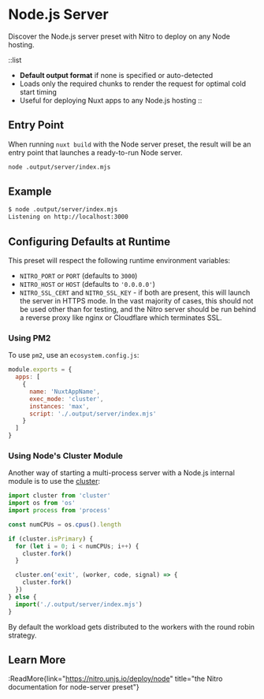 # Node.js Server

Discover the Node.js server preset with Nitro to deploy on any Node hosting.

::list

- **Default output format** if none is specified or auto-detected <br>
- Loads only the required chunks to render the request for optimal cold start timing <br>
- Useful for deploying Nuxt apps to any Node.js hosting
::

## Entry Point

When running `nuxt build` with the Node server preset, the result will be an entry point that launches a ready-to-run Node server.

```bash
node .output/server/index.mjs
```

## Example

```bash
$ node .output/server/index.mjs
Listening on http://localhost:3000
```

## Configuring Defaults at Runtime

This preset will respect the following runtime environment variables:

- `NITRO_PORT` or `PORT` (defaults to `3000`)
- `NITRO_HOST` or `HOST` (defaults to `'0.0.0.0'`)
- `NITRO_SSL_CERT` and `NITRO_SSL_KEY` - if both are present, this will launch the server in HTTPS mode. In the vast majority of cases, this should not be used other than for testing, and the Nitro server should be run behind a reverse proxy like nginx or Cloudflare which terminates SSL.

### Using PM2

To use `pm2`, use an `ecosystem.config.js`:

```js [ecosystem.config.js]
module.exports = {
  apps: [
    {
      name: 'NuxtAppName',
      exec_mode: 'cluster',
      instances: 'max',
      script: './.output/server/index.mjs'
    }
  ]
}
```

### Using Node's Cluster Module

Another way of starting a multi-process server with a Node.js internal module is to use the [cluster](https://nodejs.org/dist/latest/docs/api/cluster.html):

```js
import cluster from 'cluster'
import os from 'os'
import process from 'process'

const numCPUs = os.cpus().length

if (cluster.isPrimary) {
  for (let i = 0; i < numCPUs; i++) {
    cluster.fork()
  }

  cluster.on('exit', (worker, code, signal) => {
    cluster.fork()
  })
} else {
  import('./.output/server/index.mjs')
}
```

By default the workload gets distributed to the workers with the round robin strategy.

## Learn More

:ReadMore{link="https://nitro.unjs.io/deploy/node" title="the Nitro documentation for node-server preset"}
